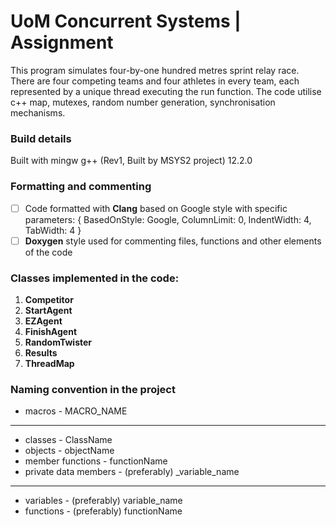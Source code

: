# UoM Concurrent Systems | Assignment

This program simulates four-by-one hundred metres sprint relay race. There are four competing teams and four athletes in every team, each represented by a unique thread executing the run function.
The code utilise c++ map, mutexes, random number generation, synchronisation mechanisms.

### Build details

Built with mingw g++ (Rev1, Built by MSYS2 project) 12.2.0

### Formatting and commenting
- [ ] Code formatted with **Clang** based on Google style with specific parameters: { BasedOnStyle: Google, ColumnLimit: 0, IndentWidth: 4, TabWidth: 4 }
- [ ] **Doxygen** style used for commenting files, functions and other elements of the code 

### Classes implemented in the code:
1. **Competitor**
2. **StartAgent**
3. **EZAgent**
4. **FinishAgent**
5. **RandomTwister**
6. **Results**
7. **ThreadMap**

### Naming convention in the project
- macros - MACRO_NAME
-------------------------------------------
- classes - ClassName
- objects - objectName
- member functions - functionName
- private data members - (preferably) _variable_name
-------------------------------------------
- variables - (preferably) variable_name
- functions - (preferably) functionName
